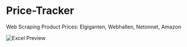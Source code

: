 # Price-Tracker
Web Scraping Product Prices: Elgiganten, Webhallen, Netonnet, Amazon

![Excel Preview](https://github.com/CasperKristiansson/Price-Tracker/blob/498731c399bce0ab57bdea2bd54dbb7c1114b84a/Images/Sk%C3%A4rmbild%202021-03-20%20152139.png)
